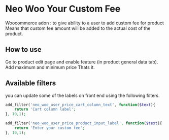 # Neo Woo Your Custom Fee
Woocommerce adon : to give ability to a user to add custom fee for product
Means that custom fee amount will be added to the actual cost of the product.

## How to use
Go to product edit page and enable feature (in product general data tab).
Add maximum and minimum price
Thats it.

## Available filters
you can update some of the labels on front end using the following filters.

```php
add_filter('neo_woo_user_price_cart_column_text', function($text){
	return 'Cart column label';
}, 10,1);

add_filter('neo_woo_user_price_product_input_label', function($text){
	return 'Enter your custom fee';
}, 10,1);
```
